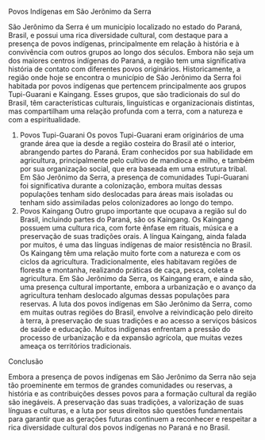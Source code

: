 Povos Indígenas em São Jerônimo da Serra

São Jerônimo da Serra é um município localizado no estado do Paraná, Brasil, e possui uma rica diversidade cultural, com destaque para a presença de povos indígenas, principalmente em relação à história e à convivência com outros grupos ao longo dos séculos. Embora não seja um dos maiores centros indígenas do Paraná, a região tem uma significativa história de contato com diferentes povos originários.
Historicamente, a região onde hoje se encontra o município de São Jerônimo da Serra foi habitada por povos indígenas que pertencem principalmente aos grupos Tupi-Guarani e Kaingang. Esses grupos, que são tradicionais do sul do Brasil, têm características culturais, linguísticas e organizacionais distintas, mas compartilham uma relação profunda com a terra, com a natureza e com a espiritualidade.
1. Povos Tupi-Guarani
Os povos Tupi-Guarani eram originários de uma grande área que ia desde a região costeira do Brasil até o interior, abrangendo partes do Paraná. Eram conhecidos por sua habilidade em agricultura, principalmente pelo cultivo de mandioca e milho, e também por sua organização social, que era baseada em uma estrutura tribal.
Em São Jerônimo da Serra, a presença de comunidades Tupi-Guarani foi significativa durante a colonização, embora muitas dessas populações tenham sido deslocadas para áreas mais isoladas ou tenham sido assimiladas pelos colonizadores ao longo do tempo.
2. Povos Kaingang
Outro grupo importante que ocupava a região sul do Brasil, incluindo partes do Paraná, são os Kaingang. Os Kaingang possuem uma cultura rica, com forte ênfase em rituais, música e a preservação de suas tradições orais. A língua Kaingang, ainda falada por muitos, é uma das línguas indígenas de maior resistência no Brasil.
Os Kaingang têm uma relação muito forte com a natureza e com os ciclos da agricultura. Tradicionalmente, eles habitavam regiões de floresta e montanha, realizando práticas de caça, pesca, coleta e agricultura. Em São Jerônimo da Serra, os Kaingang eram, e ainda são, uma presença cultural importante, embora a urbanização e o avanço da agricultura tenham deslocado algumas dessas populações para reservas.
A luta dos povos indígenas em São Jerônimo da Serra, como em muitas outras regiões do Brasil, envolve a reivindicação pelo direito à terra, à preservação de suas tradições e ao acesso a serviços básicos de saúde e educação. Muitos indígenas enfrentam a pressão do processo de urbanização e da expansão agrícola, que muitas vezes ameaça os territórios tradicionais.

Conclusão

Embora a presença de povos indígenas em São Jerônimo da Serra não seja tão proeminente em termos de grandes comunidades ou reservas, a história e as contribuições desses povos para a formação cultural da região são inegáveis. A preservação das suas tradições, a valorização de suas línguas e culturas, e a luta por seus direitos são questões fundamentais para garantir que as gerações futuras continuem a reconhecer e respeitar a rica diversidade cultural dos povos indígenas no Paraná e no Brasil.
